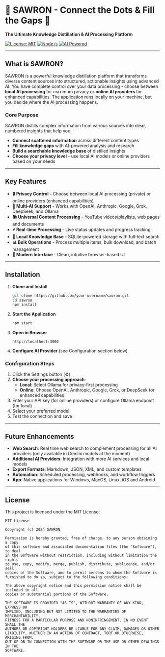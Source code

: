 # 💠 SAWRON - Connect the Dots & Fill the Gaps 💠

**The Ultimate Knowledge Distillation & AI Processing Platform**

[![License: MIT](https://img.shields.io/badge/License-MIT-yellow.svg)](https://opensource.org/licenses/MIT)
[![Node.js](https://img.shields.io/badge/Node.js-v14+-green.svg)](https://nodejs.org/)
[![AI Powered](https://img.shields.io/badge/AI-Powered-blue.svg)](https://github.com/your-repo)

---

## What is SAWRON?

SAWRON is a powerful knowledge distillation platform that transforms diverse content sources into structured, actionable insights using advanced AI. You have complete control over your data processing - choose between **local AI processing** for maximum privacy or **online AI providers** for enhanced capabilities. The application runs locally on your machine, but you decide where the AI processing happens.

### Core Purpose

SAWRON distills complex information from various sources into clear, numbered insights that help you:
- **Connect scattered information** across different content types
- **Fill knowledge gaps** with AI-powered analysis and research
- **Build a searchable knowledge base** of distilled insights
- **Choose your privacy level** - use local AI models or online providers based on your needs

---

## Key Features

- **🔒 Privacy Control** - Choose between local AI processing (private) or online providers (enhanced capabilities)
- **🤖 Multi-AI Support** - Works with OpenAI, Anthropic, Google, Grok, DeepSeek, and Ollama
- **📚 Universal Content Processing** - YouTube videos/playlists, web pages and documents
- **⚡ Real-time Processing** - Live status updates and progress tracking
- **💾 Local Knowledge Base** - SQLite-powered storage with full-text search
- **📊 Bulk Operations** - Process multiple items, bulk download, and batch management
- **🎨 Modern Interface** - Clean, intuitive browser-based UI

---

## Installation


1. **Clone and Install**
   ```bash
   git clone https://github.com/your-username/sawron.git
   cd sawron
   npm install
   ```

2. **Start the Application**
   ```bash
   npm start
   ```

3. **Open in Browser**
   ```
   http://localhost:3000
   ```

4. **Configure AI Provider** (see Configuration section below)

### Configuration Steps
1. Click the Settings button (⚙️)
2. **Choose your processing approach**:
   - **Local**: Select Ollama for privacy-first processing
   - **Online**: Choose OpenAI, Anthropic, Google, Grok, or DeepSeek for enhanced capabilities
3. Enter your API key (for online providers) or configure Ollama endpoint (for local)
4. Select your preferred model
5. Test the connection and save


---

## Future Enhancements

- **Web Search**: Real time web search to complement processing for all AI providers (only available in Gemini models at the moment)
- **Additional AI Providers**: Integration with more AI services and local models
- **Export Formats**: Markdown, JSON, XML, and custom templates
- **Automation**: Scheduled processing, webhooks, and workflow triggers
- **App**: Native applications for Windows, MacOS, Linux, iOS and Android

---

## License

This project is licensed under the MIT License:

```
MIT License

Copyright (c) 2024 SAWRON

Permission is hereby granted, free of charge, to any person obtaining a copy
of this software and associated documentation files (the "Software"), to deal
in the Software without restriction, including without limitation the rights
to use, copy, modify, merge, publish, distribute, sublicense, and/or sell
copies of the Software, and to permit persons to whom the Software is
furnished to do so, subject to the following conditions:

The above copyright notice and this permission notice shall be included in all
copies or substantial portions of the Software.

THE SOFTWARE IS PROVIDED "AS IS", WITHOUT WARRANTY OF ANY KIND, EXPRESS OR
IMPLIED, INCLUDING BUT NOT LIMITED TO THE WARRANTIES OF MERCHANTABILITY,
FITNESS FOR A PARTICULAR PURPOSE AND NONINFRINGEMENT. IN NO EVENT SHALL THE
AUTHORS OR COPYRIGHT HOLDERS BE LIABLE FOR ANY CLAIM, DAMAGES OR OTHER
LIABILITY, WHETHER IN AN ACTION OF CONTRACT, TORT OR OTHERWISE, ARISING FROM,
OUT OF OR IN CONNECTION WITH THE SOFTWARE OR THE USE OR OTHER DEALINGS IN THE
SOFTWARE.
```